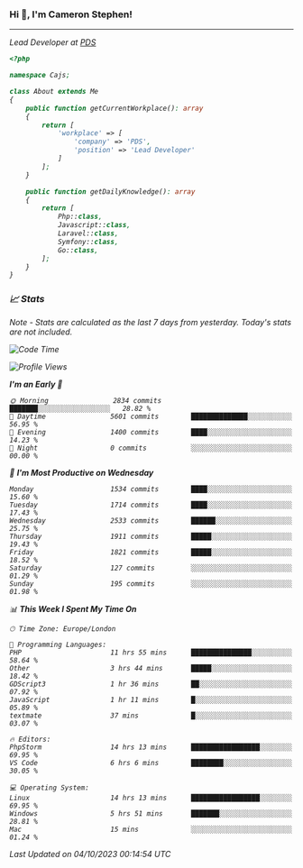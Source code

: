 ### Hi 👋, I'm Cameron Stephen!
<hr>
<p><em>Lead Developer at <a href="https://prindatasolutions.co.uk">PDS</a></p>


```php
<?php

namespace Cajs;

class About extends Me
{
    public function getCurrentWorkplace(): array
    {
        return [
            'workplace' => [
                'company' => 'PDS',
                'position' => 'Lead Developer'
            ]
        ];
    }

    public function getDailyKnowledge(): array
    {
        return [
            Php::class,
            Javascript::class,
            Laravel::class,
            Symfony::class,
            Go::class,
        ];
    }
}
```

### 📈 Stats
<p><em>Note - Stats are calculated as the last 7 days from yesterday. Today's stats are not included.</em></p>


<!--START_SECTION:waka-->
![Code Time](http://img.shields.io/badge/Code%20Time-3%2C566%20hrs%2028%20mins-blue)

![Profile Views](http://img.shields.io/badge/Profile%20Views-0-blue)

**I'm an Early 🐤** 

```text
🌞 Morning                2834 commits        ███████░░░░░░░░░░░░░░░░░░   28.82 % 
🌆 Daytime                5601 commits        ██████████████░░░░░░░░░░░   56.95 % 
🌃 Evening                1400 commits        ████░░░░░░░░░░░░░░░░░░░░░   14.23 % 
🌙 Night                  0 commits           ░░░░░░░░░░░░░░░░░░░░░░░░░   00.00 % 
```
📅 **I'm Most Productive on Wednesday** 

```text
Monday                   1534 commits        ████░░░░░░░░░░░░░░░░░░░░░   15.60 % 
Tuesday                  1714 commits        ████░░░░░░░░░░░░░░░░░░░░░   17.43 % 
Wednesday                2533 commits        ██████░░░░░░░░░░░░░░░░░░░   25.75 % 
Thursday                 1911 commits        █████░░░░░░░░░░░░░░░░░░░░   19.43 % 
Friday                   1821 commits        █████░░░░░░░░░░░░░░░░░░░░   18.52 % 
Saturday                 127 commits         ░░░░░░░░░░░░░░░░░░░░░░░░░   01.29 % 
Sunday                   195 commits         ░░░░░░░░░░░░░░░░░░░░░░░░░   01.98 % 
```


📊 **This Week I Spent My Time On** 

```text
🕑︎ Time Zone: Europe/London

💬 Programming Languages: 
PHP                      11 hrs 55 mins      ███████████████░░░░░░░░░░   58.64 % 
Other                    3 hrs 44 mins       █████░░░░░░░░░░░░░░░░░░░░   18.42 % 
GDScript3                1 hr 36 mins        ██░░░░░░░░░░░░░░░░░░░░░░░   07.92 % 
JavaScript               1 hr 11 mins        █░░░░░░░░░░░░░░░░░░░░░░░░   05.89 % 
textmate                 37 mins             █░░░░░░░░░░░░░░░░░░░░░░░░   03.07 % 

🔥 Editors: 
PhpStorm                 14 hrs 13 mins      █████████████████░░░░░░░░   69.95 % 
VS Code                  6 hrs 6 mins        ████████░░░░░░░░░░░░░░░░░   30.05 % 

💻 Operating System: 
Linux                    14 hrs 13 mins      █████████████████░░░░░░░░   69.95 % 
Windows                  5 hrs 51 mins       ███████░░░░░░░░░░░░░░░░░░   28.81 % 
Mac                      15 mins             ░░░░░░░░░░░░░░░░░░░░░░░░░   01.24 % 
```


 Last Updated on 04/10/2023 00:14:54 UTC
<!--END_SECTION:waka-->
